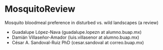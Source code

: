 # MosquitoReview
Mosquito bloodmeal preference in disturbed vs. wild landscapes (a review)

- Guadalupe López-Nava (guadalupe.lopezn at alumno.buap.mx)
- Damián Villaseñor-Amador (luis.villasenor at alumno.buap.mx)
- César A. Sandoval-Ruiz PhD (cesar.sandoval at correo.buap.mx)
